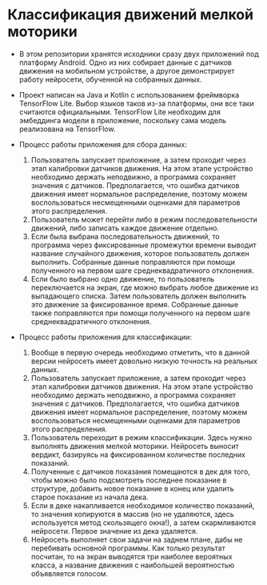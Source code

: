 # Классификация движений мелкой моторики

* В этом репозитории хранятся исходники сразу двух приложений под платформу Android. Одно из них собирает данные с датчиков движения на мобильном устройстве, а другое демонстрирует работу нейросети, обученной на собранных данных.

* Проект написан на Java и Kotlin с использованием фреймворка TensorFlow Lite. Выбор языков таков из-за платформы, они все таки считаются официальными. TensorFlow Lite необходим для эмбеддинга модели в приложение, поскольку сама модель реализована на TensorFlow.

* Процесс работы приложения для сбора данных:
    1. Пользователь запускает приложение, а затем проходит через этап калибровки датчиков движения. На этом этапе устройство необходимо держать неподвижно, а программа сохраняет значения с датчиков. Предполагается, что ошибка датчиков движения имеет нормальное распределение, поэтому можем воспользоваться несмещенными оценками для параметров этого распределения.
    2. Пользователь может перейти либо в режим последовательности движений, либо записать каждое движение отдельно.
    3. Если была выбрана последовательность движений, то программа через фиксированные промежутки времени выводит название случайного движения, которое пользователь должен выполнить. Собранные данные поправляются при помощи полученного на первом шаге среднеквадратичного отклонения.
    4. Если было выбрано одно движение, то пользователь переключается на экран, где можно выбрать любое движение из выпадающего списка. Затем пользователь должен выполнить это движение за фиксированное время. Собранные данные также поправляются при помощи полученного на первом шаге среднеквадратичного отклонения.

* Процесс работы приложения для классификации:
    1. Вообще в первую очередь необходимо отметить, что в данной версии нейросеть имеет довольно низкую точность на реальных данных.
    2. Пользователь запускает приложение, а затем проходит через этап калибровки датчиков движения. На этом этапе устройство необходимо держать неподвижно, а программа сохраняет значения с датчиков. Предполагается, что ошибка датчиков движения имеет нормальное распределение, поэтому можем воспользоваться несмещенными оценками для параметров этого распределения.
    3. Пользователь переходит в режим классификации. Здесь нужно выполнять движения мелкой моторики. Нейросеть выносит вердикт, базируясь на фиксированном количестве последних показаний.
    4. Полученные с датчиков показания помещаются в дек для того, чтобы можно было подсмотреть последнее показание в структуре, добавить новое показание в конец или удалить старое показание из начала дека.
    5. Если в деке накапливается необходимое количество показаний, то значения копируются в массив (но не удаляются, здесь используется метод скользящего окна!), а затем скармливаются нейросети. Первое значение из дека удаляется.
    6. Нейросеть выполняет свои задачи на заднем плане, дабы не перебивать основной программы. Как только результат посчитан, то на экран выводятся три наиболее вероятных класса, а название движения с наибольшей вероятностью объявляется голосом.
